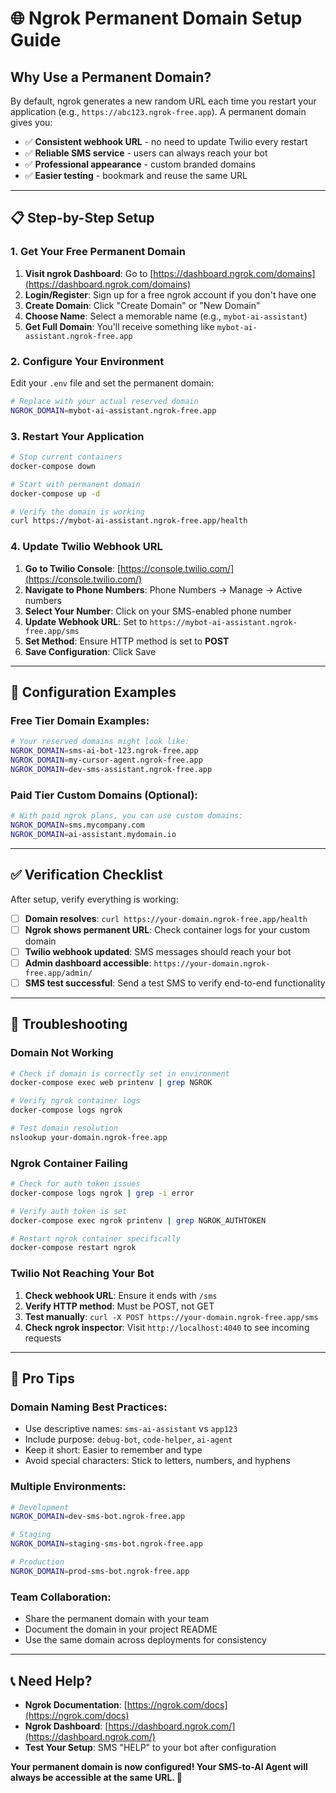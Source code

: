 # 🌐 Ngrok Permanent Domain Setup Guide

## Why Use a Permanent Domain?

By default, ngrok generates a new random URL each time you restart your application (e.g., `https://abc123.ngrok-free.app`). A permanent domain gives you:

- ✅ **Consistent webhook URL** - no need to update Twilio every restart
- ✅ **Reliable SMS service** - users can always reach your bot
- ✅ **Professional appearance** - custom branded domains
- ✅ **Easier testing** - bookmark and reuse the same URL

---

## 📋 **Step-by-Step Setup**

### **1. Get Your Free Permanent Domain**

1. **Visit ngrok Dashboard**: Go to [https://dashboard.ngrok.com/domains](https://dashboard.ngrok.com/domains)
2. **Login/Register**: Sign up for a free ngrok account if you don't have one
3. **Create Domain**: Click "Create Domain" or "New Domain"
4. **Choose Name**: Select a memorable name (e.g., `mybot-ai-assistant`)
5. **Get Full Domain**: You'll receive something like `mybot-ai-assistant.ngrok-free.app`

### **2. Configure Your Environment**

Edit your `.env` file and set the permanent domain:

```bash
# Replace with your actual reserved domain
NGROK_DOMAIN=mybot-ai-assistant.ngrok-free.app
```

### **3. Restart Your Application**

```bash
# Stop current containers
docker-compose down

# Start with permanent domain
docker-compose up -d

# Verify the domain is working
curl https://mybot-ai-assistant.ngrok-free.app/health
```

### **4. Update Twilio Webhook URL**

1. **Go to Twilio Console**: [https://console.twilio.com/](https://console.twilio.com/)
2. **Navigate to Phone Numbers**: Phone Numbers → Manage → Active numbers
3. **Select Your Number**: Click on your SMS-enabled phone number
4. **Update Webhook URL**: Set to `https://mybot-ai-assistant.ngrok-free.app/sms`
5. **Set Method**: Ensure HTTP method is set to **POST**
6. **Save Configuration**: Click Save

---

## 🔧 **Configuration Examples**

### **Free Tier Domain Examples:**
```bash
# Your reserved domains might look like:
NGROK_DOMAIN=sms-ai-bot-123.ngrok-free.app
NGROK_DOMAIN=my-cursor-agent.ngrok-free.app  
NGROK_DOMAIN=dev-sms-assistant.ngrok-free.app
```

### **Paid Tier Custom Domains (Optional):**
```bash
# With paid ngrok plans, you can use custom domains:
NGROK_DOMAIN=sms.mycompany.com
NGROK_DOMAIN=ai-assistant.mydomain.io
```

---

## ✅ **Verification Checklist**

After setup, verify everything is working:

- [ ] **Domain resolves**: `curl https://your-domain.ngrok-free.app/health`
- [ ] **Ngrok shows permanent URL**: Check container logs for your custom domain
- [ ] **Twilio webhook updated**: SMS messages should reach your bot
- [ ] **Admin dashboard accessible**: `https://your-domain.ngrok-free.app/admin/`
- [ ] **SMS test successful**: Send a test SMS to verify end-to-end functionality

---

## 🚨 **Troubleshooting**

### **Domain Not Working**
```bash
# Check if domain is correctly set in environment
docker-compose exec web printenv | grep NGROK

# Verify ngrok container logs
docker-compose logs ngrok

# Test domain resolution
nslookup your-domain.ngrok-free.app
```

### **Ngrok Container Failing**
```bash
# Check for auth token issues
docker-compose logs ngrok | grep -i error

# Verify auth token is set
docker-compose exec ngrok printenv | grep NGROK_AUTHTOKEN

# Restart ngrok container specifically
docker-compose restart ngrok
```

### **Twilio Not Reaching Your Bot**
1. **Check webhook URL**: Ensure it ends with `/sms`
2. **Verify HTTP method**: Must be POST, not GET
3. **Test manually**: `curl -X POST https://your-domain.ngrok-free.app/sms`
4. **Check ngrok inspector**: Visit `http://localhost:4040` to see incoming requests

---

## 🎯 **Pro Tips**

### **Domain Naming Best Practices:**
- Use descriptive names: `sms-ai-assistant` vs `app123`
- Include purpose: `debug-bot`, `code-helper`, `ai-agent`
- Keep it short: Easier to remember and type
- Avoid special characters: Stick to letters, numbers, and hyphens

### **Multiple Environments:**
```bash
# Development
NGROK_DOMAIN=dev-sms-bot.ngrok-free.app

# Staging  
NGROK_DOMAIN=staging-sms-bot.ngrok-free.app

# Production
NGROK_DOMAIN=prod-sms-bot.ngrok-free.app
```

### **Team Collaboration:**
- Share the permanent domain with your team
- Document the domain in your project README
- Use the same domain across deployments for consistency

---

## 📞 **Need Help?**

- **Ngrok Documentation**: [https://ngrok.com/docs](https://ngrok.com/docs)
- **Ngrok Dashboard**: [https://dashboard.ngrok.com/](https://dashboard.ngrok.com/)
- **Test Your Setup**: SMS "HELP" to your bot after configuration

**Your permanent domain is now configured! Your SMS-to-AI Agent will always be accessible at the same URL. 🎉** 